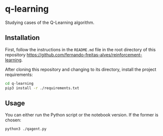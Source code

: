 # q-learning
Studying cases of the Q-Learning algorithm.

## Installation
First, follow the instructions in the `README.md` file in the root directory of this repository https://github.com/fernando-freitas-alves/reinforcement-learning.

After cloning this repository and changing to its directory, install the project requirements:
```bash
cd q-learning
pip3 install -r ./requirements.txt
```

## Usage
You can either run the Python script or the notebook version. If the former is chosen:
```bash
python3 ./qagent.py
```
